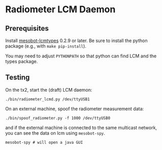 Radiometer LCM Daemon
=====================

Prerequisites
-------------

Install [mesobot-lcmtypes] 0.2.9 or later. Be sure to install the python
package (e.g., with `make pip-install`).

You may need to adjust `PYTHONPATH` so that python can find LCM and the
types package.

Testing
-------

On the tx2, start the (draft) LCM daemon:
```shell
./bin/radiometer_lcmd.py /dev/ttyUSB1
```


On an external machine, spoof the radiometer measurement data:

```shell
./bin/spoof_radiometer.py -f 1000 /dev/ttyUSB0
```

and if the external machine is connected to the same multicast network, you
can see the data on lcm using `mesobot-spy`.

```shell
mesobot-spy # will open a java GUI
```

[mesobot-lcmtypes]: https://bitbucket.org/whoidsl/mesobot-lcmtypes
